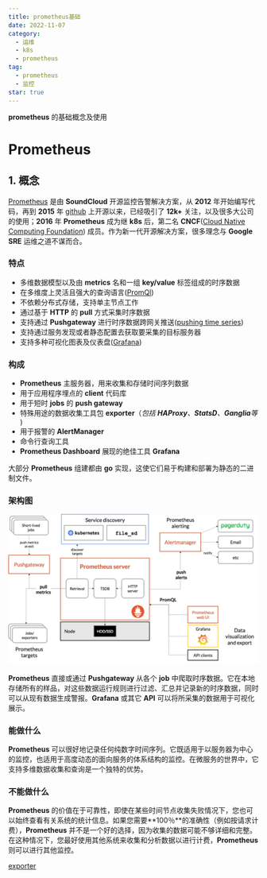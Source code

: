 ```yaml
---
title: prometheus基础
date: 2022-11-07
category:
  - 运维
  - k8s
  - prometheus
tag:
  - prometheus
  - 监控
star: true
---
```


**prometheus** 的基础概念及使用



<!-- more -->

# Prometheus

## 1. 概念

[Prometheus](https://prometheus.io/) 是由 **SoundCloud** 开源监控告警解决方案，从 **2012** 年开始编写代码，再到 **2015** 年 [github](https://github.com/prometheus/prometheus) 上开源以来，已经吸引了 **12k+** 关注，以及很多大公司的使用；**2016** 年 **Prometheus** 成为继 **k8s** 后，第二名 **CNCF**([Cloud Native Computing Foundation](https://cncf.io/)) 成员。作为新一代开源解决方案，很多理念与 **Google SRE** 运维之道不谋而合。

### 特点

- 多维数据模型以及由 **metrics** 名和一组 **key/value** 标签组成的时序数据
- 在多维度上灵活且强大的查询语言([PromQl](https://prometheus.io/docs/querying))
- 不依赖分布式存储，支持单主节点工作
- 通过基于 **HTTP** 的 **pull** 方式采集时序数据
- 支持通过 **Pushgateway** 进行时序数据跨网关推送([pushing time series](https://prometheus.io/docs/instrumenting/pushing/))
- 支持通过服务发现或者静态配置去获取要采集的目标服务器
- 支持多种可视化图表及仪表盘([Grafana](https://grafana.com/))

### 构成

- **Prometheus** 主服务器，用来收集和存储时间序列数据
- 用于应用程序埋点的 **client** 代码库
- 用于短时 **jobs** 的 **push gateway**
- 特殊用途的数据收集工具包 **exporter**（*包括 **HAProxy**、**StatsD**、**Ganglia**等* )
- 用于报警的 **AlertManager**
- 命令行查询工具
- **Prometheus Dashboard** 展现的绝佳工具 **Grafana**

大部分 **Prometheus** 组建都由 **go** 实现，这使它们易于构建和部署为静态的二进制文件。

### 架构图

<img src="./img/prometheus架构图.png">

**Prometheus** 直接或通过 **Pushgateway** 从各个 **job** 中爬取时序数据。它在本地存储所有的样品，对这些数据运行规则进行过滤、汇总并记录新的时序数据，同时可以从现有数据生成警报。**Grafana** 或其它 **API** 可以将所采集的数据用于可视化展示。

### 能做什么

**Prometheus** 可以很好地记录任何纯数字时间序列。它既适用于以服务器为中心的监控，也适用于高度动态的面向服务的体系结构的监控。在微服务的世界中，它支持多维数据收集和查询是一个独特的优势。

### 不能做什么

**Prometheus** 的价值在于可靠性，即使在某些时间节点收集失败情况下，您也可以始终查看有关系统的统计信息。如果您需要**100％**的准确性（例如按请求计费），**Prometheus** 并不是一个好的选择，因为收集的数据可能不够详细和完整。在这种情况下，您最好使用其他系统来收集和分析数据以进行计费，**Prometheus** 则可以进行其他监控。





[exporter](https://prometheus.io/docs/instrumenting/exporters/)